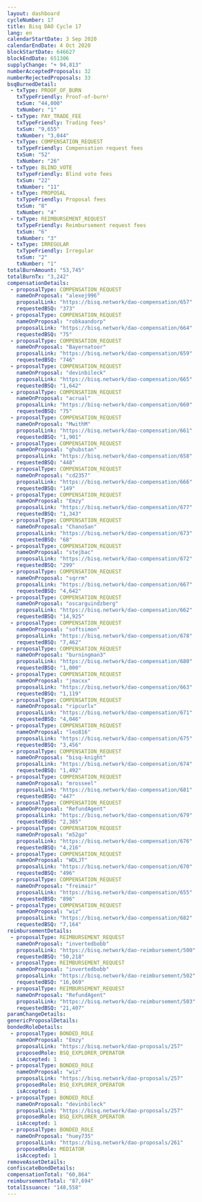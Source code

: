 ```yaml
---
layout: dashboard
cycleNumber: 17
title: Bisq DAO Cycle 17
lang: en
calendarStartDate: 3 Sep 2020
calendarEndDate: 4 Oct 2020
blockStartDate: 646627
blockEndDate: 651306
supplyChange: "+ 94,813"
numberAcceptedProposals: 32
numberRejectedProposals: 33
bsqBurnedDetail:
 - txType: PROOF_OF_BURN
   txTypeFriendly: Proof-of-burn¹
   txSum: "44,000"
   txNumber: "1"
 - txType: PAY_TRADE_FEE
   txTypeFriendly: Trading fees²
   txSum: "9,655"
   txNumber: "3,044"
 - txType: COMPENSATION_REQUEST
   txTypeFriendly: Compensation request fees
   txSum: "52"
   txNumber: "26"
 - txType: BLIND_VOTE
   txTypeFriendly: Blind vote fees
   txSum: "22"
   txNumber: "11"
 - txType: PROPOSAL
   txTypeFriendly: Proposal fees
   txSum: "8"
   txNumber: "4"
 - txType: REIMBURSEMENT_REQUEST
   txTypeFriendly: Reimbursement request fees
   txSum: "6"
   txNumber: "3"
 - txType: IRREGULAR
   txTypeFriendly: Irregular
   txSum: "2"
   txNumber: "1"
totalBurnAmount: "53,745"
totalBurnTx: "3,242"
compensationDetails: 
 - proposalType: COMPENSATION_REQUEST
   nameOnProposal: "alexej996"
   proposalLink: "https://bisq.network/dao-compensation/657"
   requestedBSQ: "373"
 - proposalType: COMPENSATION_REQUEST
   nameOnProposal: "robkaandorp"
   proposalLink: "https://bisq.network/dao-compensation/664"
   requestedBSQ: "75"
 - proposalType: COMPENSATION_REQUEST
   nameOnProposal: "Bayernatoor"
   proposalLink: "https://bisq.network/dao-compensation/659"
   requestedBSQ: "746"
 - proposalType: COMPENSATION_REQUEST
   nameOnProposal: "devinbileck"
   proposalLink: "https://bisq.network/dao-compensation/665"
   requestedBSQ: "1,642"
 - proposalType: COMPENSATION_REQUEST
   nameOnProposal: "acrual"
   proposalLink: "https://bisq-network/dao-compensation/660"
   requestedBSQ: "75"
 - proposalType: COMPENSATION_REQUEST
   nameOnProposal: "MwithM"
   proposalLink: "https://bisq.network/dao-compensation/661"
   requestedBSQ: "1,901"
 - proposalType: COMPENSATION_REQUEST
   nameOnProposal: "ghubstan"
   proposalLink: "https://bisq.network/dao-compensation/658"
   requestedBSQ: "448"
 - proposalType: COMPENSATION_REQUEST
   nameOnProposal: "cd2357"
   proposalLink: "https://bisq.network/dao-compensation/666"
   requestedBSQ: "149"
 - proposalType: COMPENSATION_REQUEST
   nameOnProposal: "Emzy"
   proposalLink: "https://bisq.network/dao-compensation/677"
   requestedBSQ: "1,343"
 - proposalType: COMPENSATION_REQUEST
   nameOnProposal: "ChanoSan"
   proposalLink: "https://bisq.network/dao-compensation/673"
   requestedBSQ: "68"
 - proposalType: COMPENSATION_REQUEST
   nameOnProposal: "stejbac"
   proposalLink: "https://bisq.network/dao-compensation/672"
   requestedBSQ: "299"
 - proposalType: COMPENSATION_REQUEST
   nameOnProposal: "sqrrm"
   proposalLink: "https://bisq.network/dao-compensation/667"
   requestedBSQ: "4,642"
 - proposalType: COMPENSATION_REQUEST
   nameOnProposal: "oscarguindzberg"
   proposalLink: "https://bisq.network/dao-compensation/662"
   requestedBSQ: "14,925"
 - proposalType: COMPENSATION_REQUEST
   nameOnProposal: "softsimon"
   proposalLink: "https://bisq.network/dao-compensation/678"
   requestedBSQ: "7,462"
 - proposalType: COMPENSATION_REQUEST
   nameOnProposal: "burningman3"
   proposalLink: "https://bisq.network/dao-compensation/680"
   requestedBSQ: "1,000"
 - proposalType: COMPENSATION_REQUEST
   nameOnProposal: "jmacxx"
   proposalLink: "https://bisq.network/dao-compensation/663"
   requestedBSQ: "1,119"
 - proposalType: COMPENSATION_REQUEST
   nameOnProposal: "ripcurlx"
   proposalLink: "https://bisq.network/dao-compensation/671"
   requestedBSQ: "4,046"
 - proposalType: COMPENSATION_REQUEST
   nameOnProposal: "leo816"
   proposalLink: "https://bisq.network/dao-compensation/675"
   requestedBSQ: "3,456"
 - proposalType: COMPENSATION_REQUEST
   nameOnProposal: "bisq-knight"
   proposalLink: "https://bisq.network/dao-compensation/674"
   requestedBSQ: "1,492"
 - proposalType: COMPENSATION_REQUEST
   nameOnProposal: "mrosseel"
   proposalLink: "https://bisq.network/dao-compensation/681"
   requestedBSQ: "447"
 - proposalType: COMPENSATION_REQUEST
   nameOnProposal: "RefundAgent"
   proposalLink: "https://bisq.network/dao-compensation/679"
   requestedBSQ: "2,385"
 - proposalType: COMPENSATION_REQUEST
   nameOnProposal: "m52go"
   proposalLink: "https://bisq.network/dao-compensation/676"
   requestedBSQ: "4,216"
 - proposalType: COMPENSATION_REQUEST
   nameOnProposal: "WDLJT"
   proposalLink: "https://bisq.network/dao-compensation/670"
   requestedBSQ: "496"
 - proposalType: COMPENSATION_REQUEST
   nameOnProposal: "freimair"
   proposalLink: "https://bisq.network/dao-compensation/655"
   requestedBSQ: "896"
 - proposalType: COMPENSATION_REQUEST
   nameOnProposal: "wiz"
   proposalLink: "https://bisq.network/dao-compensation/682"
   requestedBSQ: "7,164"
reimbursementDetails: 
 - proposalType: REIMBURSEMENT_REQUEST
   nameOnProposal: "invertedbobb"
   proposalLink: "https://bisq.network/dao-reimbursement/500"
   requestedBSQ: "50,218"
 - proposalType: REIMBURSEMENT_REQUEST
   nameOnProposal: "invertedbobb"
   proposalLink: "https://bisq.network/dao-reimbursement/502"
   requestedBSQ: "16,069"
 - proposalType: REIMBURSEMENT_REQUEST
   nameOnProposal: "RefundAgent"
   proposalLink: "https://bisq.network/dao-reimbursement/503"
   requestedBSQ: "21,407"
paramChangeDetails: 
genericProposalDetails: 
bondedRoleDetails: 
 - proposalType: BONDED_ROLE
   nameOnProposal: "Emzy"
   proposalLink: "https://bisq.network/dao-proposals/257"
   proposedRole: BSQ_EXPLORER_OPERATOR
   isAccepted: 1
 - proposalType: BONDED_ROLE
   nameOnProposal: "wiz"
   proposalLink: "https://bisq.network/dao-proposals/257"
   proposedRole: BSQ_EXPLORER_OPERATOR
   isAccepted: 1
 - proposalType: BONDED_ROLE
   nameOnProposal: "devinbileck"
   proposalLink: "https://bisq.network/dao-proposals/257"
   proposedRole: BSQ_EXPLORER_OPERATOR
   isAccepted: 1
 - proposalType: BONDED_ROLE
   nameOnProposal: "huey735"
   proposalLink: "https://bisq.network/dao-proposals/261"
   proposedRole: MEDIATOR
   isAccepted: 1
removeAssetDetails: 
confiscateBondDetails: 
compensationTotal: "60,864"
reimbursementTotal: "87,694"
totalIssuance: "148,558"
---
```

